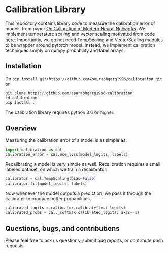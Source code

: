 # Calibration Library

This repository contains library code to measure the calibration error of models from paper [On Calibration of Modern Neural Networks](https://arxiv.org/abs/1706.04599). We implement temperature scaling and vector scaling motivated from code [here](https://github.com/gpleiss/temperature_scaling). Importantly, we do not need TempScaling and VectorScaling modules to be wrapper around pytorch model. Instead, we implement calibration techniques simply on numpy probability and label arrays.  

## Installation

Do `pip install git+https://github.com/saurabhgarg1996/calibration.git` or 

```python
git clone https://github.com/saurabhgarg1996/calibration 
cd calibration
pip install .
```

The calibration library requires python 3.6 or higher. 


## Overview

Measuring the calibration error of a model is as simple as:

```python
import calibration as cal
calibration_error = cal.ece_loss(model_logits, labels)
```

Recalibrating a model is very simple as well. Recalibration requires a small labeled dataset, on which we train a recalibrator:

```python
calibrator = cal.TempScaling(bias=False)
calibrator.fit(model_logits, labels)
```

Now whenever the model outputs a prediction, we pass it through the calibrator to produce better probabilities.

```python
calibrated_logits = calibrator.calibrate(test_logits)
calibrated_probs = cal._softmax(calibrated_logits, axis=-1)
```


## Questions, bugs, and contributions

Please feel free to ask us questions, submit bug reports, or contribute push requests.

